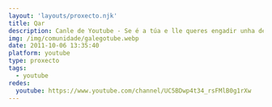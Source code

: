 ```yaml
---
layout: 'layouts/proxecto.njk'
title: Qar
description: Canle de Youtube - Se é a túa e lle queres engadir unha descripción e etiquetas, ponte en contacto con nós.
img: /img/comunidade/galegotube.webp
date: 2011-10-06 13:35:40
platform: youtube
type: proxecto
tags:
  - youtube
redes:
  youtube: https://www.youtube.com/channel/UC5BDwp4t34_rsFMlB0g1rXw
---
```


